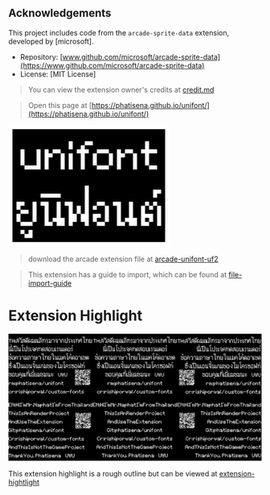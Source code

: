 ## Acknowledgements
This project includes code from the `arcade-sprite-data` extension, developed by [microsoft]. 
- Repository: [www.github.com/microsoft/arcade-sprite-data](https://www.github.com/microsoft/arcade-sprite-data)
- License: [MIT License]


> You can view the extension owner's credits at [credit.md](CREDIT.md)

> Open this page at [https://phatisena.github.io/unifont/](https://phatisena.github.io/unifont/)

![unifont-logo](unifont-logo.png)

> download the arcade extension file at [arcade-unifont-uf2](arcade-unifont.uf2)

> This extension has a guide to import, which can be found at [file-import-guide](IMPORT_GUIDE.md)

# Extension Highlight

![collage-hightlight](20241121_063217_0000.png)

This extension highlight is a rough outline but can be viewed at [extension-hightlight](HIGHTLIGHT.md)
